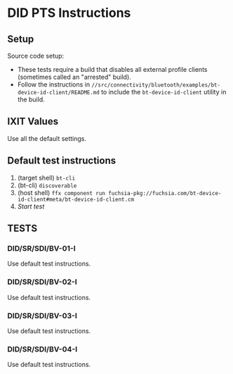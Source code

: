 # DID PTS Instructions

## Setup
Source code setup:
* These tests require a build that disables all external profile clients (sometimes called an "arrested" build).
* Follow the instructions in `//src/connectivity/bluetooth/examples/bt-device-id-client/README.md` to include the `bt-device-id-client` utility in the build.

## IXIT Values
Use all the default settings.

## Default test instructions
1. (target shell) `bt-cli`
2. (bt-cli) `discoverable`
3. (host shell) `ffx component run fuchsia-pkg://fuchsia.com/bt-device-id-client#meta/bt-device-id-client.cm`
4. *Start test*

## TESTS

### DID/SR/SDI/BV-01-I
Use default test instructions.

### DID/SR/SDI/BV-02-I
Use default test instructions.

### DID/SR/SDI/BV-03-I
Use default test instructions.

### DID/SR/SDI/BV-04-I
Use default test instructions.
